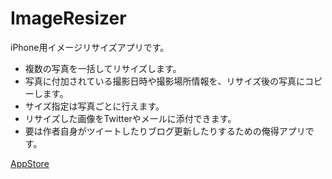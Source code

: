 # ImageResizer

iPhone用イメージリサイズアプリです。

* 複数の写真を一括してリサイズします。
* 写真に付加されている撮影日時や撮影場所情報を、リサイズ後の写真にコピーします。
* サイズ指定は写真ごとに行えます。
* リサイズした画像をTwitterやメールに添付できます。
* 要は作者自身がツイートしたりブログ更新したりするための俺得アプリです。

[AppStore](https://itunes.apple.com/jp/app/imejirisaizu/id792267858?mt=8)
